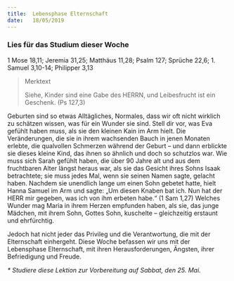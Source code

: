```yaml
---
title:  Lebensphase Elternschaft
date:   18/05/2019
---
```


### Lies für das Studium dieser Woche
1 Mose 18,11; Jeremia 31,25; Matthäus 11,28; Psalm 127; Sprüche 22,6; 1. Samuel 3,10-14; Philipper 3,13

> <p>Merktext</p>
> Siehe, Kinder sind eine Gabe des HERRN, und Leibesfrucht ist ein Geschenk. (Ps 127,3)

Geburten sind so etwas Alltägliches, Normales, dass wir oft nicht wirklich zu schätzen wissen, was für ein Wunder sie sind. Stell dir vor, was Eva gefühlt haben muss, als sie den kleinen Kain im Arm hielt. Die Veränderungen, die sie in ihrem wachsenden Bauch in jenen Monaten erlebte, die qualvollen Schmerzen während der Geburt – und dann erblickte sie dieses kleine Kind, das ihnen so ähnlich und doch so schutzlos war. Wie muss sich Sarah gefühlt haben, die über 90 Jahre alt und aus dem fruchtbaren Alter längst heraus war, als sie das Gesicht ihres Sohns Isaak betrachtete; sie muss jedes Mal, wenn sie seinen Namen sagte, gelacht haben. Nachdem sie unendlich lange um einen Sohn gebetet hatte, hielt Hanna Samuel im Arm und sagte: „Um diesen Knaben bat ich. Nun hat der HERR mir gegeben, was ich von ihm erbeten habe.“ (1 Sam 1,27) Welches Wunder mag Maria in ihrem Herzen empfunden haben, als sie, das junge Mädchen, mit ihrem Sohn, Gottes Sohn, kuschelte – gleichzeitig erstaunt und ehrfürchtig.

Jedoch hat nicht jeder das Privileg und die Verantwortung, die mit der Elternschaft einhergeht. Diese Woche befassen wir uns mit der Lebensphase Elternschaft, mit ihren Herausforderungen, Ängsten, ihrer Befriedigung und Freude.

_* Studiere diese Lektion zur Vorbereitung auf Sabbat, den 25. Mai._
